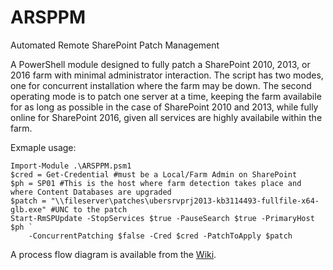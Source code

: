 # ARSPPM
Automated Remote SharePoint Patch Management

A PowerShell module designed to fully patch a SharePoint 2010, 2013, or 2016 farm with minimal administrator interaction. The script has two modes, one for concurrent installation where the farm may be down. The second operating mode is to patch one server at a time, keeping the farm availabile for as long as possible in the case of SharePoint 2010 and 2013, while fully online for SharePoint 2016, given all services are highly availabile within the farm.

Exmaple usage:

    Import-Module .\ARSPPM.psm1
    $cred = Get-Credential #must be a Local/Farm Admin on SharePoint
    $ph = SP01 #This is the host where farm detection takes place and where Content Databases are upgraded
    $patch = "\\fileserver\patches\ubersrvprj2013-kb3114493-fullfile-x64-glb.exe" #UNC to the patch
    Start-RmSPUpdate -StopServices $true -PauseSearch $true -PrimaryHost $ph `
        -ConcurrentPatching $false -Cred $cred -PatchToApply $patch

A process flow diagram is available from the [Wiki](https://github.com/Nauplius/ARSPPM/wiki/Process-Diagram).
